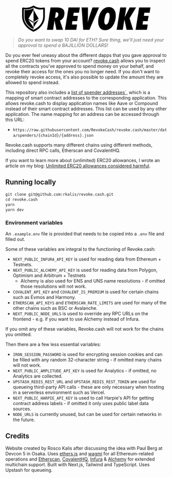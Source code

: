 <p align="center">
  <img width="400" src="public/assets/images/revoke.png">
</p>

> _Do you want to swap 10 DAI for ETH? Sure thing, we'll just need your approval to spend a BAJILLION DOLLARS!_

Do you ever feel uneasy about the different dapps that you gave approval to spend ERC20 tokens from your account? [revoke.cash](https://revoke.cash) allows you to inspect all the contracts you've approved to spend money on your behalf, and revoke their access for the ones you no longer need. If you don't want to completely revoke access, it's also possible to update the amount they are allowed to spend instead.

This repository also includes a [list of spender addresses`](/data/spenders), which is a mapping of smart contract addresses to the corresponding application. This allows revoke.cash to display application names like Aave or Compound instead of their smart contract addresses. This list can be used by any other application. The name mapping for an address can be accessed through this URL:

- `https://raw.githubusercontent.com/RevokeCash/revoke.cash/master/data/spenders/{chainId}/{address}.json`

Revoke.cash supports many different chains using different methods, including direct RPC calls, Etherscan and CovalentHQ.

If you want to learn more about (unlimited) ERC20 allowances, I wrote an article on my blog: [Unlimited ERC20 allowances considered harmful](https://kalis.me/unlimited-erc20-allowances/).

## Running locally

```
git clone git@github.com:rkalis/revoke.cash.git
cd revoke.cash
yarn
yarn dev
```

### Environment variables

An `.example.env` file is provided that needs to be copied into a `.env` file and filled out.

Some of these variables are integral to the functioning of Revoke.cash:

- `NEXT_PUBLIC_INFURA_API_KEY` is used for reading data from Ethereum + Testnets.
- `NEXT_PUBLIC_ALCHEMY_API_KEY` is used for reading data from Polygon, Optimism and Arbitrum + Testnets
  - Alchemy is also used for ENS and UNS name resolutions - if omitted those resolutions will not work.
- `COVALENT_API_KEY` and `COVALENT_IS_PREMIUM` is used for certain chains such as Evmos and Harmony.
- `ETHERSCAN_API_KEYS` and `ETHERSCAN_RATE_LIMITS` are used for many of the other chains such as BSC or Avalanche.
- `NEXT_PUBLIC_NODE_URLS` is used to override any RPC URLs on the frontend - e.g. if you want to use Alchemy instead of Infura.

If you omit any of these variables, Revoke.cash will not work for the chains you omitted.

Then there are a few less essential variables:

- `IRON_SESSION_PASSWORD` is used for encrypting session cookies and can be filled with any random 32-character string - if omitted many chains will not work.
- `NEXT_PUBLIC_AMPLITUDE_API_KEY` is used for Analytics - if omitted, no Analytics are collected.
- `UPSTASH_REDIS_REST_URL` and `UPSTASH_REDIS_REST_TOKEN` are used for queueing third-party API calls - these are only necessary when hosting in a serverless environment such as Vercel.
- `NEXT_PUBLIC_HARPIE_API_KEY` is used to call Harpie's API for getting contract address labels - if omitted it only uses public label data sources.
- `NODE_URLS` is currently unused, but can be used for certain networks in the future.

## Credits

Website created by Rosco Kalis after discussing the idea with Paul Berg at Devcon 5 in Osaka. Uses [ethers.js](https://github.com/ethers-io/ethers.js) and [wagmi](https://github.com/wagmi-dev/wagmi) for all Ethereum-related operations and [Etherscan](https://etherscan.io), [CovalentHQ](https://www.covalenthq.com/), [Infura](https://infura.io/) & [Alchemy](https://www.alchemy.com/) for extended multichain support. Built with Next.js, Tailwind and TypeScript. Uses Upstash for queueing.
